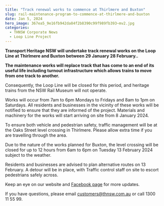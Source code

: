```yaml
---
title: "Track renewal works to commence at Thirlmere and Buxton"
slug: rail-maintenance-program-to-commence-at-thirlmere-and-buxton
date: Jan 5, 2024
hero_image: 367ea5_9e16fb942da84f2b8390c99f989fb393~mv2.jpg
categories:
  - THNSW Corporate News
  - Loop Line Project
---
```



**Transport Heritage NSW will undertake track renewal works on the Loop Line at Thirlmere and Buxton between 29 January 28 February..**

**The maintenance works will replace track that has come to an end of its useful life including turnout infrastructure which allows trains to move from one track to another.**

Consequently, the Loop Line will be closed for this period, and heritage trains from the NSW Rail Museum will not operate.

Works will occur from 7am to 6pm Mondays to Fridays and 8am to 1pm on Saturdays. All residents and businesses in the vicinity of these works will be notified to ensure that they are informed of the project. Materials and machinery for the works will start arriving on site from 8 January 2024.

To ensure both vehicle and pedestrian safety, traffic management will be at the Oaks Street level crossing in Thirlmere. Please allow extra time if you are travelling through the area.

Due to the nature of the works planned for Buxton, the level crossing will be closed for up to 12 hours from 6am to 6pm on Tuesday 13 February 2024 subject to the weather.

Residents and businesses are advised to plan alternative routes on 13 February. A detour will be in place, with Traffic control staff on site to escort pedestrians safely across.

Keep an eye on our website and [Facebook page](http://facebook.com/transportheritagensw) for more updates. 

If you have questions, please email [customers@thnsw.com.au](mailto:customers@thnsw.com.au) or call 1300 11 55 99.
